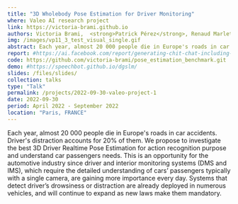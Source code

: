 ```yaml
---
title: "3D Wholebody Pose Estimation for Driver Monitoring"
where: Valeo AI research project
link: https://victoria-brami.github.io
authors: Victoria Brami,  <strong>Patrick Pérez</strong>, Renaud Marlet and Souhaiel Khalfaoui.
img: /images/vp11_3_test_visual_single.gif
abstract: Each year, almost 20 000 people die in Europe's roads in car accidents. Driver's distraction accounts for 20% of them. We propose to investigate the best 3D Driver Realtime Pose Estimation for action recognition purpose and understand car passengers needs. This is an opportunity for the automotive industry since driver and interior monitoring systems (DMS and IMS), which require the detailed understanding of cars’ passengers typically with a single camera, are gaining more importance every day. Systems that detect driver’s drowsiness or distraction are already deployed in numerous vehicles, and will continue to expand as new laws make them mandatory.
report: #https://ai.facebook.com/report/generating-chit-chat-including-laughs-yawns-ums-and-other-nonverbal-cues-from-raw-audio/
code: https://github.com/victoria-brami/pose_estimation_benchmark.git
demo: #https://speechbot.github.io/dgslm/
slides: /files/slides/
collection: talks
type: "Talk"
permalink: /projects/2022-09-30-valeo-project-1
date: 2022-09-30
period: April 2022 - September 2022
location: "Paris, FRANCE"
---
```


Each year, almost 20 000 people die in Europe's roads in car accidents. Driver's distraction accounts for 20% of them. We propose to investigate the best 3D Driver Realtime Pose Estimation for action recognition purpose and understand car passengers needs. This is an opportunity for the automotive industry since driver and interior monitoring systems (DMS and IMS), which require the detailed understanding of cars’ passengers typically with a single camera, are gaining more importance every day. Systems that detect driver’s drowsiness or distraction are already deployed in numerous vehicles, and will continue to expand as new laws make them mandatory.
